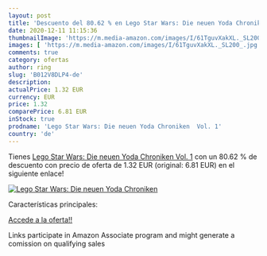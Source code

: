```yaml
---
layout: post
title: 'Descuento del 80.62 % en Lego Star Wars: Die neuen Yoda Chroniken'
date: 2020-12-11 11:15:36
thumbnailImage: 'https://m.media-amazon.com/images/I/61TguvXakXL._SL200_.jpg'
images: [ 'https://m.media-amazon.com/images/I/61TguvXakXL._SL200_.jpg' ]
comments: true
category: ofertas
author: ring
slug: 'B012V8DLP4-de'
description:
actualPrice: 1.32 EUR
currency: EUR
price: 1.32
comparePrice: 6.81 EUR
inStock: true
prodname: 'Lego Star Wars: Die neuen Yoda Chroniken  Vol. 1'
country: 'de'
---
```


Tienes [Lego Star Wars: Die neuen Yoda Chroniken  Vol. 1](https://www.amazon.de/dp/B012V8DLP4/?tag=tolees0ca-21) con un 80.62 % de descuento con precio de oferta de 1.32 EUR (original: 6.81 EUR) en el siguiente enlace!

[![Lego Star Wars: Die neuen Yoda Chroniken](https://m.media-amazon.com/images/I/61TguvXakXL._SL200_.jpg)](https://www.amazon.de/dp/B012V8DLP4/?tag=tolees0ca-21)

Características principales:


[Accede a la oferta!!](https://www.amazon.de/dp/B012V8DLP4/?tag=tolees0ca-21)

Links participate in Amazon Associate program and might generate a comission on qualifying sales


